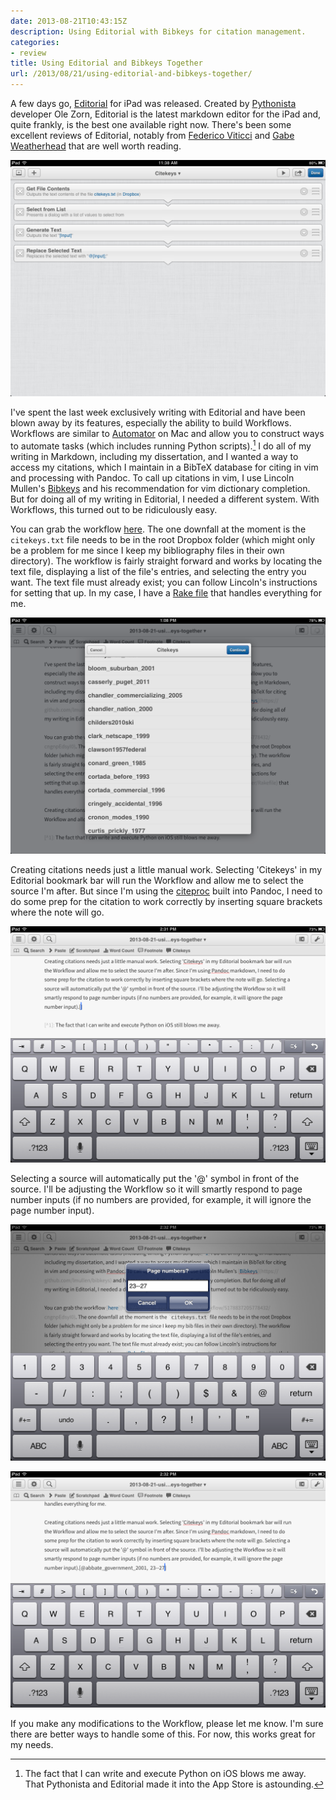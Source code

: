 ```yaml
---
date: 2013-08-21T10:43:15Z
description: Using Editorial with Bibkeys for citation management.
categories:
- review
title: Using Editorial and Bibkeys Together
url: /2013/08/21/using-editorial-and-bibkeys-together/
---
```


A few days go, [Editorial](http://omz-software.com/editorial/) for iPad was released. Created by [Pythonista](http://omz-software.com/pythonista/) developer Ole Zorn, Editorial is the latest markdown editor for the iPad and, quite frankly, is the best one available right now. There's been some excellent reviews of Editorial, notably from [Federico Viticci](http://www.macstories.net/stories/editorial-for-ipad-review/) and [Gabe Weatherhead](http://www.macdrifter.com/2013/08/editorial-for-ipad-a-landmark-in-ios-text-editors.html) that are well worth reading.

![Citation workflow](/assets/images/workflow_full.png)

I've spent the last week exclusively writing with Editorial and have been blown away by its features, especially the ability to build Workflows. Workflows are similar to [Automator](http://support.apple.com/kb/HT2488?viewlocale=en_US&locale=en_US) on Mac and allow you to construct ways to automate tasks (which includes running Python scripts).[^1] I do all of my writing in Markdown, including my dissertation, and I wanted a way to access my citations, which I maintain in a BibTeX database for citing in vim and processing with Pandoc. To call up citations in vim, I use Lincoln Mullen's [Bibkeys](https://github.com/lmullen/bibkeys) and his recommendation for vim dictionary completion. But for doing all of my writing in Editorial, I needed a different system. With Workflows, this turned out to be ridiculously easy.

You can grab the workflow [here](http://editorial-app.appspot.com/workflow/6470969526845440/dNU4HGyckGo). The one downfall at the moment is the `citekeys.txt` file needs to be in the root Dropbox folder (which might only be a problem for me since I keep my bibliography files in their own directory). The workflow is fairly straight forward and works by locating the text file, displaying a list of the file's entries, and selecting the entry you want. The text file must already exist; you can follow Lincoln's instructions for setting that up. In my case, I have a [Rake file](https://github.com/hepplerj/bib/blob/master/Rakefile) that handles everything for me.

![Source list.](/assets/images/workflow_list.png)

Creating citations needs just a little manual work. Selecting 'Citekeys' in my Editorial bookmark bar will run the Workflow and allow me to select the source I'm after. But since I'm using the [citeproc](http://gorgias.mine.nu/repos/citeproc-hs/) built into Pandoc, I need to do some prep for the citation to work correctly by inserting square brackets where the note will go. 

![Inserting brackets.](/assets/images/workflow_brackets.png)

Selecting a source will automatically put the '@' symbol in front of the source. I'll be adjusting the Workflow so it will smartly respond to page number inputs (if no numbers are provided, for example, it will ignore the page number input).

![Select pages.](/assets/images/workflow_pages.png)

![Full citation.](/assets/images/workflow_citation.png)

If you make any modifications to the Workflow, please let me know. I'm sure there are better ways to handle some of this. For now, this works great for my needs. 

[^1]: The fact that I can write and execute Python on iOS blows me away. That Pythonista and Editorial made it into the App Store is astounding.
